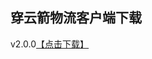 ## 穿云箭物流客户端下载

v2.0.0<a href="itms-services://?action=download-manifest&url=https://wl.dgarrow.com/app/2.0.2/manifest.plist">【点击下载】</a>

